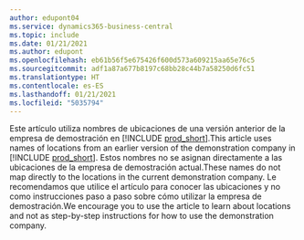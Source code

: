```yaml
---
author: edupont04
ms.service: dynamics365-business-central
ms.topic: include
ms.date: 01/21/2021
ms.author: edupont
ms.openlocfilehash: eb61b56f5e675426f600d573a609215aa65e76c5
ms.sourcegitcommit: adf1a87a677b8197c68bb28c44b7a58250d6fc51
ms.translationtype: HT
ms.contentlocale: es-ES
ms.lasthandoff: 01/21/2021
ms.locfileid: "5035794"
---
```

<span data-ttu-id="32dce-101">Este artículo utiliza nombres de ubicaciones de una versión anterior de la empresa de demostración en [!INCLUDE [prod_short](prod_short.md)].</span><span class="sxs-lookup"><span data-stu-id="32dce-101">This article uses names of locations from an earlier version of the demonstration company in [!INCLUDE [prod_short](prod_short.md)].</span></span> <span data-ttu-id="32dce-102">Estos nombres no se asignan directamente a las ubicaciones de la empresa de demostración actual.</span><span class="sxs-lookup"><span data-stu-id="32dce-102">These names do not map directly to the locations in the current demonstration company.</span></span> <span data-ttu-id="32dce-103">Le recomendamos que utilice el artículo para conocer las ubicaciones y no como instrucciones paso a paso sobre cómo utilizar la empresa de demostración.</span><span class="sxs-lookup"><span data-stu-id="32dce-103">We encourage you to use the article to learn about locations and not as step-by-step instructions for how to use the demonstration company.</span></span>